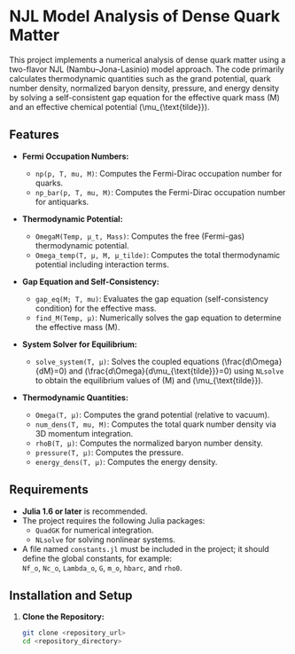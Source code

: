 # NJL Model Analysis of Dense Quark Matter

This project implements a numerical analysis of dense quark matter using a two-flavor NJL (Nambu–Jona-Lasinio) model approach. The code primarily calculates thermodynamic quantities such as the grand potential, quark number density, normalized baryon density, pressure, and energy density by solving a self-consistent gap equation for the effective quark mass \(M\) and an effective chemical potential \(\mu_{\text{tilde}}\).

## Features

- **Fermi Occupation Numbers:**  
  - `np(p, T, mu, M)`: Computes the Fermi-Dirac occupation number for quarks.
  - `np_bar(p, T, mu, M)`: Computes the Fermi-Dirac occupation number for antiquarks.

- **Thermodynamic Potential:**  
  - `OmegaM(Temp, μ_t, Mass)`: Computes the free (Fermi-gas) thermodynamic potential.
  - `Omega_temp(T, μ, M, μ_tilde)`: Computes the total thermodynamic potential including interaction terms.

- **Gap Equation and Self-Consistency:**  
  - `gap_eq(M; T, mu)`: Evaluates the gap equation (self-consistency condition) for the effective mass.
  - `find_M(Temp, μ)`: Numerically solves the gap equation to determine the effective mass \(M\).

- **System Solver for Equilibrium:**  
  - `solve_system(T, μ)`: Solves the coupled equations \(\frac{d\Omega}{dM}=0\) and \(\frac{d\Omega}{d\mu_{\text{tilde}}}=0\) using `NLsolve` to obtain the equilibrium values of \(M\) and \(\mu_{\text{tilde}}\).

- **Thermodynamic Quantities:**  
  - `Omega(T, μ)`: Computes the grand potential (relative to vacuum).
  - `num_dens(T, mu, M)`: Computes the total quark number density via 3D momentum integration.
  - `rhoB(T, μ)`: Computes the normalized baryon number density.
  - `pressure(T, μ)`: Computes the pressure.
  - `energy_dens(T, μ)`: Computes the energy density.

## Requirements

- **Julia 1.6 or later** is recommended.
- The project requires the following Julia packages:
  - `QuadGK` for numerical integration.
  - `NLsolve` for solving nonlinear systems.
- A file named `constants.jl` must be included in the project; it should define the global constants, for example:  
  `Nf_o`, `Nc_o`, `Lambda_o`, `G`, `m_o`, `hbarc`, and `rho0`.

## Installation and Setup

1. **Clone the Repository:**
   ```bash
   git clone <repository_url>
   cd <repository_directory>

